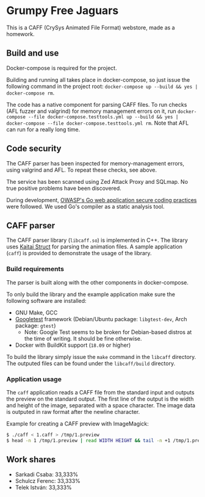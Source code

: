 # Grumpy Free Jaguars

This is a CAFF (CrySys Animated File Format) webstore, made as a homework.

## Build and use
Docker-compose is required for the project.

Building and running all takes place in docker-compose, so just issue the following command in the project root: `docker-compose up --build && yes | docker-compose rm`.

The code has a native component for parsing CAFF files. To run checks (AFL fuzzer and valgrind) for memory management errors on it, run `docker-compose --file docker-compose.testtools.yml up --build && yes | docker-compose --file docker-compose.testtools.yml rm`. Note that AFL can run for a really long time.

## Code security
The CAFF parser has been inspected for memory-management errors, using valgrind and AFL. To repeat these checks, see above.

The service has been scanned using Zed Attack Proxy and SQLmap. No true positive problems have been discovered.

During development, [OWASP's Go web application secure coding practices](https://raw.githubusercontent.com/OWASP/Go-SCP/master/dist/go-webapp-scp.pdf) were followed. We used Go's compiler as a static analysis tool.

## CAFF parser
The CAFF parser library (`libcaff.so`) is implemented in C++. The library uses [Kaitai Struct](https://kaitai.io) for parsing the animation files. A sample application (`caff`) is provided to demonstrate the usage of the library.

### Build requirements
The parser is built along with the other components in docker-compose.

To only build the library and the example application make sure the following software are installed:
- GNU Make, GCC
- [Googletest](https://github.com/google/googletest) framework (Debian/Ubuntu package: `libgtest-dev`, Arch package: `gtest`)
    - Note: Google Test seems to be broken for Debian-based distros at the time of writing. It should be fine otherwise.
- Docker with BuildKit support (`18.09` or higher)

To build the library simply issue the `make` command in the `libcaff` directory. The outputed files can be found under the `libcaff/build` directory.

### Application usage
The `caff` application reads a CAFF file from the standard input and outputs the preview on the standard output.
The first line of the output is the width and height of the image, separated with a space character. The image data is outputed in raw format after the newline character.

Example for creating a CAFF preview with ImageMagick:
```sh
$ ./caff < 1.caff > /tmp/1.preview
$ head -n 1 /tmp/1.preview | read WIDTH HEIGHT && tail -n +1 /tmp/1.preview | convert -size ${WIDTH}x${HEIGHT} -depth 8 - 1.jpeg
```

## Work shares
- Sarkadi Csaba: 33,333%
- Schulcz Ferenc: 33,333%
- Telek István: 33,333%